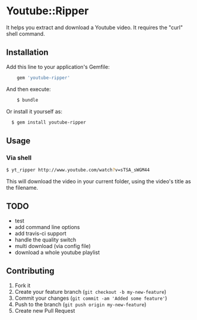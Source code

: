 # Youtube::Ripper

It helps you extract and download a Youtube video.
It requires the "curl" shell command.

## Installation

Add this line to your application's Gemfile:
```ruby
    gem 'youtube-ripper'
```
And then execute:
```bash
    $ bundle
```
Or install it yourself as:
```bash
  $ gem install youtube-ripper
```

## Usage

### Via shell

```bash
$ yt_ripper http://www.youtube.com/watch?v=sTSA_sWGM44
```

This will download the video in your current folder, using the video's title as the filename.

## TODO

* test
* add command line options
* add travis-ci support
* handle the quality switch
* multi download (via config file)
* download a whole youtube playlist

## Contributing

1. Fork it
2. Create your feature branch (`git checkout -b my-new-feature`)
3. Commit your changes (`git commit -am 'Added some feature'`)
4. Push to the branch (`git push origin my-new-feature`)
5. Create new Pull Request
